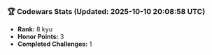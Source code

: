 ### 🏆 Codewars Stats (Updated: 2025-10-10 20:08:58 UTC)

- **Rank:** 8 kyu
- **Honor Points:** 3
- **Completed Challenges:** 1
